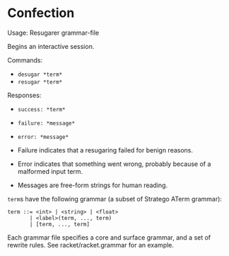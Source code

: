 # Confection #

Usage: Resugarer grammar-file

Begins an interactive session.

Commands:

* `desugar *term*`
* `resugar *term*`

Responses:

* `success: *term*`
* `failure: *message*`
* `error: *message*`

* Failure indicates that a resugaring failed for benign reasons.
* Error indicates that something went wrong,
  probably because of a malformed input term.
* Messages are free-form strings for human reading.


`term`s have the following grammar (a subset of Stratego ATerm grammar):

    term ::= <int> | <string> | <float>
           | <label>(term, ..., term)
           | [term, ..., term]

Each grammar file specifies a core and surface grammar, and a set of
rewrite rules. See racket/racket.grammar for an example.
